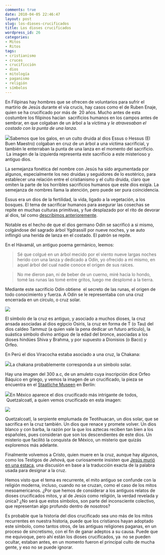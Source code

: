 ```yaml
---
comments: true
date: 2010-04-05 22:46:47
layout: post
slug: los-dioses-crucificados
title: Los dioses crucificados
wordpress_id: 26
categories:
- Mitos
- Ritos
tags:
- cristianismo
- cruces
- crucificción
- dios
- mitología
- paganismo
- religión
- símbolos
---
```


En Filipinas hay hombres que se ofrecen de voluntarios para sufrir el martirio de Jesús durante el vía crucis, hay casos como el de Ruben Enaje, quien se ha crucificado por más de  20 años. Mucho antes de esta costumbre los filipinos hacían  sacrificios humanos en los campos antes de sembrar, en que colgaban de un árbol a la víctima y _le atravesaban el costado con la punta de una lanza_.

[![](http://www.akarru.org/blog/wp-content/uploads/2010/04/hesuscross-145x300.jpg)](http://www.akarru.org/blog/wp-content/uploads/2010/04/hesuscross.jpg)Sabemos que los galos, en un culto druida al dios Essus o Hessus (El Buen Maestro) colgaban en cruz de un árbol a una víctima sacrificial, y también le enterraban la punta de una lanza en el momento del sacrificio.  La imagen de la izquierda representa este sacrificio a este misterioso y antiguo dios.

La semejanza fonética del nombre con Jesús ha sido argumentada por algunos, especialmente los neo druidas y seguidores de lo esotérico, para establecer una relación entre el cristianismo y el culto druida, claro que omiten la parte de los horribles sacrificios humanos que este dios exigía. La semejanza de nombres llama la atención, pero puede ser pura coincidencia.

Essus era un dios de la fertilidad, la vida, ligado a la vegetación, a los bosques. El tema de sacrificar humanos para asegurar las cosechas se repite en muchas culturas primitivas, y fue desplazado por el rito de devorar al dios, tal como [describimos anterioremente](http://www.akarru.org/blog/2010/04/devorar-al-dios/).

Notable es el hecho de que el dios germano Odin se sacrificó a si mismo, colgándose del sagrado árbol Ygdrassill por nueve noches, y se auto inflingió una herida de lanza en el costado. El patrón se repite.

En el Hávamál, un antiguo poema germánico, leemos:


> Sé que colgué
en un árbol mecido por el viento
nueve largas noches
herido con una lanza
y dedicado a Odín,
yo ofrecido a mí mismo,
en aquel árbol del cual nadie
conoce el origen de sus raíces.




> No me dieron pan,
ni de beber de un cuerno,
miré hacia lo hondo,
tomé las runas
las tomé entre gritos,
luego me desplomé a la tierra.


Mediante este sacrificio Odin obtiene  el secreto de las runas, el origen de todo conocimiento y fuerza. A Odin se le representaba con una cruz encerrada en un círculo, o cruz solar.

![](http://www.akarru.org/blog/wp-content/uploads/2010/04/solarcross.jpg)

El símbolo de la cruz es antiguo, y asociado a muchos dioses, la cruz ansada asociadas al dios egipcio Osiris, la cruz en forma de T (o Tau) del dios caldeo Tammuz (a quien vale la pena dedicar un futuro artículo), la suástica símbolo divino antiguo de la edad del bronce, asociadas a los dioses hindúes Shiva y Brahma, y por supuesto a Dionisios (o Baco) y Orfeo.

En Perú el dios Viracocha estaba asociado a una cruz, la Chakana:

[![](http://www.akarru.org/blog/wp-content/uploads/2010/04/Chakana.png)](http://www.akarru.org/blog/wp-content/uploads/2010/04/Chakana.png)La chakana probablemente corresponda a un símbolo solar.

Hay una imagen del 300 a.c, de un amuleto cuya inscripción dice Orfeo Báquico en griego, y vemos la imagen de un crucificado, la pieza se encuentra en el [Staatliche Museen](http://www.smb.museum/smb/home/index.php?lang=en) en Berlín:

[![](http://www.akarru.org/blog/wp-content/uploads/2010/04/dionysus_on_cross-196x300.gif)](http://www.akarru.org/blog/wp-content/uploads/2010/04/dionysus_on_cross.gif)En México aparece el dios crucificado más intrigante de todos,  Quetzalcoatl, a quien vemos crucificado en esta imagen:

**[![](http://www.akarru.org/blog/wp-content/uploads/2010/04/quetzacoatl_crucificado-300x268.gif)](http://www.akarru.org/blog/wp-content/uploads/2010/04/quetzacoatl_crucificado.gif)**

Quetzalcoatl, la serpiente emplumada de Teotihuacan, un dios solar, que se sacrifica en la cruz también. Un dios que renace y promete volver. Un dios blanco y con barba, la razón por la que los aztecas reciben tan bien a los españoles, pues consideran que son los descendientes de este dios. Un misterio que facilitó la conquista de México, un misterio que quizás exploremos más adelante.

Finalmente volvemos a Cristo, quien muere en la cruz, aunque hay algunos, como los Testigos de Jehová, que curiosamente insisten que [ Jesús murió en una estaca](http://www.freeminds.org/doctrine/jesus/did-jesus-die-on-a-cross-or-a-stake.html), una discusión en base a la traducción exacta de la palabra usada para designar a la cruz.

Hemos visto que el tema es recurrente, el mito antiguo se confunde con la religión moderna, incluso, cuando no se cruzan, como el caso de los mitos mesoamericanos. ¿Por que hemos de considerar a los antiguos relatos de dioses crucificados mitos, y al de Jesús como religión, la verdad revelada y única? ¿No será que estos símbolos, son parte del inconsciente colectivo, que representan algo profundo dentro de nosotros?

Es probable que la historia del dios crucificado sea uno más de los mitos recurrentes en nuestra historia, puede que los cristianos hayan adoptado este símbolo, como tantos otros, de las antiguas religiones paganas, en un proceso de sincretismo, con el fin de ganar adeptos a su causa. Puede que me equivoque, pero ahí están los dioses crucificados, ya  no se pueden ocultar, estaban antes, en un momento fueron el principal culto de mucha gente, y eso no se puede ignorar.
